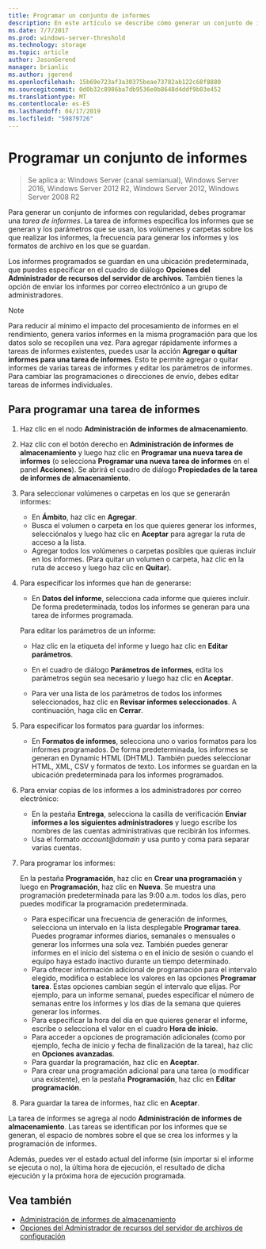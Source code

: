 ```yaml
---
title: Programar un conjunto de informes
description: En este artículo se describe cómo generar un conjunto de informes con regularidad
ms.date: 7/7/2017
ms.prod: windows-server-threshold
ms.technology: storage
ms.topic: article
author: JasonGerend
manager: brianlic
ms.author: jgerend
ms.openlocfilehash: 15b69e723af3a30375beae73782ab122c68f8880
ms.sourcegitcommit: 0d0b32c8986ba7db9536e0b8648d4ddf9b03e452
ms.translationtype: MT
ms.contentlocale: es-ES
ms.lasthandoff: 04/17/2019
ms.locfileid: "59879726"
---
```

# <a name="schedule-a-set-of-reports"></a>Programar un conjunto de informes

> Se aplica a: Windows Server (canal semianual), Windows Server 2016, Windows Server 2012 R2, Windows Server 2012, Windows Server 2008 R2

Para generar un conjunto de informes con regularidad, debes programar una *tarea de informes*. La tarea de informes especifica los informes que se generan y los parámetros que se usan, los volúmenes y carpetas sobre los que realizar los informes, la frecuencia para generar los informes y los formatos de archivo en los que se guardan.

Los informes programados se guardan en una ubicación predeterminada, que puedes especificar en el cuadro de diálogo **Opciones del Administrador de recursos del servidor de archivos**. También tienes la opción de enviar los informes por correo electrónico a un grupo de administradores.

> [!Note]
> Para reducir al mínimo el impacto del procesamiento de informes en el rendimiento, genera varios informes en la misma programación para que los datos solo se recopilen una vez. Para agregar rápidamente informes a tareas de informes existentes, puedes usar la acción **Agregar o quitar informes para una tarea de informes**. Esto te permite agregar o quitar informes de varias tareas de informes y editar los parámetros de informes. Para cambiar las programaciones o direcciones de envío, debes editar tareas de informes individuales.

## <a name="to-schedule-a-report-task"></a>Para programar una tarea de informes

1.  Haz clic en el nodo **Administración de informes de almacenamiento**.

2.  Haz clic con el botón derecho en **Administración de informes de almacenamiento** y luego haz clic en **Programar una nueva tarea de informes** (o selecciona **Programar una nueva tarea de informes** en el panel **Acciones**). Se abrirá el cuadro de diálogo **Propiedades de la tarea de informes de almacenamiento**.

3.  Para seleccionar volúmenes o carpetas en los que se generarán informes:

    -   En **Ámbito**, haz clic en **Agregar**.
    -   Busca el volumen o carpeta en los que quieres generar los informes, selecciónalos y luego haz clic en **Aceptar** para agregar la ruta de acceso a la lista.
    -   Agregar todos los volúmenes o carpetas posibles que quieras incluir en los informes. (Para quitar un volumen o carpeta, haz clic en la ruta de acceso y luego haz clic en **Quitar**).

4.  Para especificar los informes que han de generarse:

    -  En **Datos del informe**, selecciona cada informe que quieres incluir. De forma predeterminada, todos los informes se generan para una tarea de informes programada.

    Para editar los parámetros de un informe:

    -   Haz clic en la etiqueta del informe y luego haz clic en **Editar parámetros**.
    -   En el cuadro de diálogo **Parámetros de informes**, edita los parámetros según sea necesario y luego haz clic en **Aceptar**.

    -   Para ver una lista de los parámetros de todos los informes seleccionados, haz clic en **Revisar informes seleccionados**. A continuación, haga clic en **Cerrar**.

5.  Para especificar los formatos para guardar los informes:

    -  En **Formatos de informes**, selecciona uno o varios formatos para los informes programados. De forma predeterminada, los informes se generan en Dynamic HTML (DHTML). También puedes seleccionar HTML, XML, CSV y formatos de texto. Los informes se guardan en la ubicación predeterminada para los informes programados.

6.  Para enviar copias de los informes a los administradores por correo electrónico:

    - En la pestaña **Entrega**, selecciona la casilla de verificación **Enviar informes a los siguientes administradores** y luego escribe los nombres de las cuentas administrativas que recibirán los informes. 
    - Usa el formato *account@domain* y usa punto y coma para separar varias cuentas.

7.  Para programar los informes:

    En la pestaña **Programación**, haz clic en **Crear una programación** y luego en **Programación**, haz clic en **Nueva**. Se muestra una programación predeterminada para las 9:00 a.m. todos los días, pero puedes modificar la programación predeterminada.

    -   Para especificar una frecuencia de generación de informes, selecciona un intervalo en la lista desplegable **Programar tarea**.
        Puedes programar informes diarios, semanales o mensuales o generar los informes una sola vez. También puedes generar informes en el inicio del sistema o en el inicio de sesión o cuando el equipo haya estado inactivo durante un tiempo determinado.
    -   Para ofrecer información adicional de programación para el intervalo elegido, modifica o establece los valores en las opciones **Programar tarea**.
        Estas opciones cambian según el intervalo que elijas. Por ejemplo, para un informe semanal, puedes especificar el número de semanas entre los informes y los días de la semana que quieres generar los informes.
    -   Para especificar la hora del día en que quieres generar el informe, escribe o selecciona el valor en el cuadro **Hora de inicio**.
    -   Para acceder a opciones de programación adicionales (como por ejemplo, fecha de inicio y fecha de finalización de la tarea), haz clic en **Opciones avanzadas**.
    -   Para guardar la programación, haz clic en **Aceptar**.
    -  Para crear una programación adicional para una tarea (o modificar una existente), en la pestaña **Programación**, haz clic en **Editar programación**.

8.  Para guardar la tarea de informes, haz clic en **Aceptar**.

La tarea de informes se agrega al nodo **Administración de informes de almacenamiento**. Las tareas se identifican por los informes que se generan, el espacio de nombres sobre el que se crea los informes y la programación de informes.

Además, puedes ver el estado actual del informe (sin importar si el informe se ejecuta o no), la última hora de ejecución, el resultado de dicha ejecución y la próxima hora de ejecución programada.

## <a name="see-also"></a>Vea también

-   [Administración de informes de almacenamiento](storage-reports-management.md)
-   [Opciones del Administrador de recursos del servidor de archivos de configuración](setting-file-server-resource-manager-options.md)


